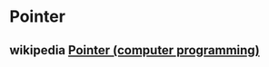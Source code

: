 # Pointer 



## wikipedia [Pointer (computer programming)](https://en.wikipedia.org/wiki/Pointer_(computer_programming))

